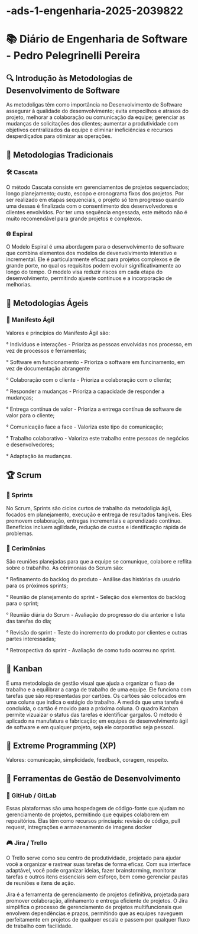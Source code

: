 # -ads-1-engenharia-2025-2039822
# 📚 Diário de Engenharia de Software - Pedro Pelegrinelli Pereira

## 🔍 Introdução às Metodologias de Desenvolvimento de Software  
As metodoligas têm como importância no Desenvolvimento de Software assegurar à qualidade do desemvolvimento; evita empecilhos e atrasos do projeto, melhorar a colaboração ou comunicação da equipe; gerenciar as mudanças de solicitações dos clientes; aumentar a produtividade com objetivos centralizados da equipe e eliminar ineficiências e recursos desperdiçados para otimizar as operações.

## 📖 Metodologias Tradicionais  
### 🛠️ Cascata  
O método Cascata consiste em gerenciamentos de projetos sequenciados; longo planejamento; custo, escopo e cronograma fixos dos projetos. Por ser realizado em etapas sequenciais, o projeto só tem progresso quando uma dessas é finalizada com o consentimento dos desenvolvedores e clientes envolvidos.
Por ter uma sequência engessada, este método não é muito recomendável para grande projetos e complexos.

### 🌐 Espiral  
O Modelo Espiral é uma abordagem para o desenvolvimento de software que combina elementos dos modelos de devenvolvimento interativo e incremental. Ele é particularmente eficaz para projetos complexos e de grande porte, no qual os requisitos podem evoluir significativamente ao longo do tempo. O modelo visa reduzir riscos em cada etapa do desenvolvimento, permitindo ajueste contínuos e a incorporação de melhorias.

## 💪 Metodologias Ágeis  
### 📖 Manifesto Ágil  
Valores e princípios do Manifesto Ágil são: 

° Indivíduos e interações - Prioriza as pessoas envolvidas nos processo, em vez de processos e ferramentas;

° Software em funcionamento - Prioriza o software em funcinamento, em vez de documentação abrangente

° Colaboração com o cliente - Prioriza a colaboração com o cliente;

° Responder a mudanças - Prioriza a capacidade de responder a mudanças;

° Entrega contínua de valor - Prioriza a entrega contínua de software de valor para o cliente;

° Comunicação face a face -  Valoriza este tipo de comunicação; 

° Trabalho colaborativo - Valoriza este trabalho entre pessoas de negócios e desenvolvedores;

° Adaptação às mudanças. 

## 🏆 Scrum  
### 📅 Sprints  
No Scrum, Sprints são ciclos curtos de trabalho da metodoligia ágil, focados em planejamento, execução e entrega de resultados tangíveis. Eles promovem colaboração, entregas incrementais e aprendizado contínuo. Benefícios incluem agilidade, redução de custos e identificação rápida de problemas. 

### 💬 Cerimônias  
São reuniôes planejadas para que a equipe se comunique, colabore e reflita sobre o trabahlho.
As cêrimonias do Scrum são:

° Refinamento do backlog do produto - Análise das histórias da usuário para os próximos sprints;

° Reunião de planejamento do sprint - Seleção dos elementos do backlog para o sprint;

° Reunião diária do Scrum - Avaliação do progresso do dia anterior e lista das tarefas do dia; 

° Revisão do sprint - Teste do incremento do produto por clientes e outras partes interessadas;

° Retrospectiva do sprint - Avaliação de como tudo ocorreu no sprint.

## 🎯 Kanban 
É uma metodologia de gestão visual que ajuda a organizar o fluxo de trabalho e a equilibrar a carga de trabalho de uma equipe.
Ele funciona com tarefas que são representadas por cartões. Os cartões são colocados em uma coluna que indica o estágio do trabalho. À medida que uma tarefa é concluída, o cartão é movido para a próxima coluna. O quadro Kanban permite vizuaizar o status das tarefas e identificar gargalos.
O método é aplicado na manufatura e fabricação; em equipes de desenvolvimento ágil de software e em qualquer projeto, seja ele corporativo seja pessoal.

## 🚀 Extreme Programming (XP)  
Valores: comunicação, simplicidade, feedback, coragem, respeito.

## 🔧 Ferramentas de Gestão de Desenvolvimento  
### 💪 GitHub / GitLab  
Essas plataformas são uma hospedagem de código-fonte que ajudam no gerenciamento de projetos, permitindo que equipes colaborem em repositórios.
Elas têm como recursos princiapis: revisão de código, pull request, intregrações e armazenamento de imagens docker

### 🎮 Jira / Trello  
O Trello serve como seu centro de produtividade, projetado para ajudar você a organizar e rastrear suas tarefas de forma eficaz. Com sua interface adaptável, você pode organizar ideias, fazer brainstorming, monitorar tarefas e outros itens essenciais sem esforço, bem como gerenciar pautas de reuniões e itens de ação.

Jira é a ferramenta de gerenciamento de projetos definitiva, projetada para promover colaboração, alinhamento e entrega eficiente de projetos. O Jira simplifica o processo de gerenciamento de projetos multifuncionais que envolvem dependências e prazos, permitindo que as equipes naveguem perfeitamente em projetos de qualquer escala e passem por qualquer fluxo de trabalho com facilidade.
